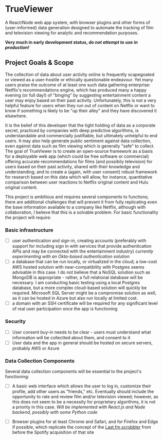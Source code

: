 # TrueViewer
 A React/Node web app system, with browser plugins and other forms of (user-informed) data generation designed to automate the tracking of film and television viewing for analytic and recommendation purposes.
 
 **Very much in early development status, *do not attempt to use in production!***
 
 ## Project Goals & Scope
 The collection of data about user activity online is frequently scapegoated or viewed as a user-hostile or ethically questionable endeavour. Yet many users praise the outcome of at least one such data gathering enterprise: Netflix's recommendations engine, which has produced many a happy evening (or full day!) of "binging" by suggesting entertainment content a user may enjoy based on their past activity. Unfortunately, this is not a very helpful feature for users when they run out of content on Netflix or want to know if something is likely to be "up their alley" and they have discovered it elsewhere.
 
 It is the belief of this developer that the tight holding of data as a corporate secret, practiced by companies with deep predictive algorithms, is understandable and commercially justifiable, but ultimately unhelpful to end users. It may also help generate public sentiment against data collection, even against data such as film viewing which is generally "safe" to collect. The goal of TrueViewer is to create an open-source framework as a basis for a deployable web app (which could be free software or commercial) offering accurate recommendations for films (and possibily television) for users based on their past activity, shared with their knowledge and understanding; and to create a (again, with user consent) robust framework for research based on this data which will allow, for instance, quantitative comparison between user reactions to Netflix original content and Hulu original content.
 
 This project is ambitious and requires several components to functions; there are additional challenges that will prevent it from fully replicating even the base information available to a company like Netflix, although with collaboration, I believe that this is a solvable problem. For basic functionality the project will require:
 
 ### Basic infrastructure
- [ ] user authentication and sign-in, creating accounts (preferably with support for including sign in with services that provide authentication APIs and may be connected with the entertainment industry) *currently experimenting with an Okta-based authentication solution*
- [ ] a database that can be run locally, or virtualized in the cloud; a low-cost AWS hosted solution with near-compatibility with Postgres seems advisable in this case. I do not believe that a NoSQL solution such as MongoDB is appropriate - rather, a full relational database will be necessary. I am conducting basic testing using a local Postgres database, but a more complex cloud-based solution will quickly be required. Microsoft SQL Server might be a compromise solution as well, as it can be hosted in Azure but also run locally at limited cost.
- [ ] a domain with an SSH certificate will be required for any significant level of real user participation once the app is functioning
### Security
- [ ] User consent buy-in needs to be clear - users must understand what information will be collectted about them, and consent to it
- [ ] User data and the app in general should be hosted on secure servers, probably AWS or Azure
### Data Collection Components
Several data collection components will be essential to the project's functioning:
- [ ] A basic web interface which allows the user to log in, customize their profile, add other users as "friends," etc. Eventually should include the opportunity to rate and review film and/or television viewed; however, as this does not seem to be a necessity for proprietary algorithms, it is not a priority in this case. *Will be implemented with React.js and Node backend, possibly with some Python code*
- [ ] Browser plugins for at least Chrome and Safari, and for Firefox and Edge if possible, which replicate the concept of the [Last.fm scrobbler](https://en.wikipedia.org/wiki/Last.fm) from before the Spotify acquisition of that site
 
